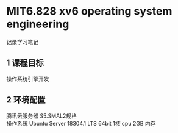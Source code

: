 # MIT6.828 xv6 operating system engineering
记录学习笔记  
## 1 课程目标
操作系统引擎开发  
## 2 环境配置
腾讯云服务器 S5.SMAL2规格  
操作系统 Ubuntu Server 18304.1 LTS 64bit 1核 cpu 2GB 内存  


